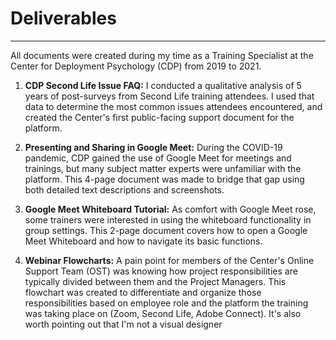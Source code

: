 # Deliverables
--------------------
All documents were created during my time as a Training Specialist at the Center for Deployment Psychology (CDP) from 2019 to 2021.

1) **CDP Second Life Issue FAQ:** I conducted a qualitative analysis of 5 years of post-surveys from Second Life training attendees. I used that data to determine the most common issues attendees encountered, and created the Center's first public-facing support document for the platform. 

2) **Presenting and Sharing in Google Meet:** During the COVID-19 pandemic, CDP gained the use of Google Meet for meetings and trainings, but many subject matter experts were unfamiliar with the platform. This 4-page document was made to bridge that gap using both detailed text descriptions and screenshots.

3) **Google Meet Whiteboard Tutorial:** As comfort with Google Meet rose, some trainers were interested in using the whiteboard functionality in group settings. This 2-page document covers how to open a Google Meet Whiteboard and how to navigate its basic functions. 

4) **Webinar Flowcharts:** A pain point for members of the Center's Online Support Team (OST) was knowing how project responsibilities are typically divided between them and the Project Managers. This flowchart was created to differentiate and organize those responsibilities based on employee role and the platform the training was taking place on (Zoom, Second Life, Adobe Connect). It's also worth pointing out that I'm not a visual designer 
